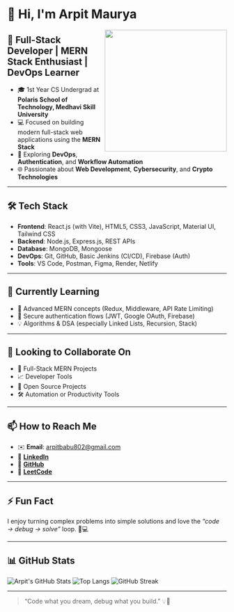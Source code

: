 # 👋 Hi, I'm Arpit Maurya

<img align="right" src="https://media.giphy.com/media/qgQUggAC3Pfv687qPC/giphy.gif" width="280" />

## 🚀 Full-Stack Developer | MERN Stack Enthusiast | DevOps Learner

- 🎓 1st Year CS Undergrad at **Polaris School of Technology, Medhavi Skill University**
- 💻 Focused on building modern full-stack web applications using the **MERN Stack**
- 🔐 Exploring **DevOps**, **Authentication**, and **Workflow Automation**
- 🌐 Passionate about **Web Development**, **Cybersecurity**, and **Crypto Technologies**

---

## 🛠️ Tech Stack

- **Frontend**: React.js (with Vite), HTML5, CSS3, JavaScript, Material UI, Tailwind CSS  
- **Backend**: Node.js, Express.js, REST APIs  
- **Database**: MongoDB, Mongoose  
- **DevOps**: Git, GitHub, Basic Jenkins (CI/CD), Firebase (Auth)  
- **Tools**: VS Code, Postman, Figma, Render, Netlify  

---

## 🌱 Currently Learning

- 🔄 Advanced MERN concepts (Redux, Middleware, API Rate Limiting)  
- 🔐 Secure authentication flows (JWT, Google OAuth, Firebase)  
- 💡 Algorithms & DSA (especially Linked Lists, Recursion, Stack)  

---

## 🤝 Looking to Collaborate On

- 🚀 Full-Stack MERN Projects  
- 📈 Developer Tools  
- 🧠 Open Source Projects  
- 🛠️ Automation or Productivity Tools  

---

## 📫 How to Reach Me

- ✉️ **Email**: arpitbabu802@gmail.com  
- 💼 [**LinkedIn**](https://www.linkedin.com/in/arpit-maurya-741996313/)  
- 🔗 [**GitHub**](https://github.com/Arpitm544)  
- 🧠 [**LeetCode**](https://leetcode.com/u/ArpitMaurya2007/)

---

## ⚡ Fun Fact

I enjoy turning complex problems into simple solutions and love the *“code → debug → solve”* loop. 🧠💻

---

## 📊 GitHub Stats

![Arpit's GitHub Stats](https://github-readme-stats.vercel.app/api?username=Arpitm544&show_icons=true&theme=react)
![Top Langs](https://github-readme-stats.vercel.app/api/top-langs/?username=Arpitm544&layout=compact&theme=react)
![GitHub Streak](https://github-readme-streak-stats.herokuapp.com?user=Arpitm544&theme=react&hide_border=false)

---

> “Code what you dream, debug what you build.” 💡🚀

<!---
Arpitm544/Arpitm544 is a ✨ special ✨ repository because its `README.md` (this file) appears on your GitHub profile.
You can click the Preview link to take a look at your changes.
--->
